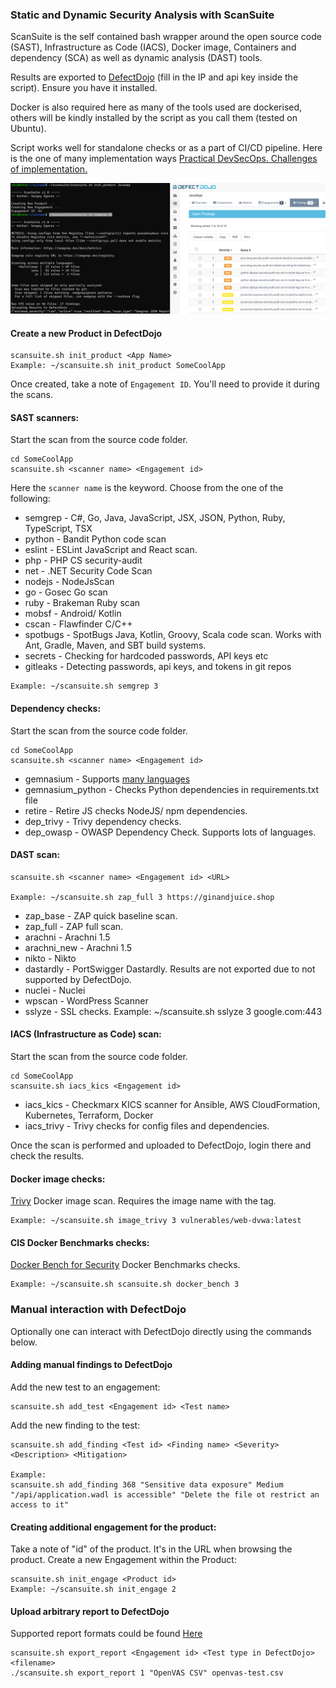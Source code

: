 
### Static and Dynamic Security Analysis with ScanSuite 

ScanSuite is the self contained bash wrapper around the open source code (SAST), Infrastructure as Code (IACS), Docker image, Containers and dependency (SCA) as well as dynamic analysis (DAST) tools.

Results are exported to [DefectDojo](https://github.com/DefectDojo/django-DefectDojo) (fill in the IP and api key inside the script). Ensure you have it installed. 

Docker is also required here as many of the tools used are dockerised, others will be kindly installed by the script as you call them (tested on Ubuntu).

Script works well for standalone checks or as a part of CI/CD pipeline. Here is the one of many implementation ways [Practical DevSecOps. Challenges of implementation.](https://github.com/cepxeo/presentations/blob/master/Practical_DevSecOps.pdf)

![](img/scansuite.png)

#### Create a new Product in DefectDojo

```
scansuite.sh init_product <App Name>
Example: ~/scansuite.sh init_product SomeCoolApp
```

Once created, take a note of `Engagement ID`. You'll need to provide it during the scans.

#### SAST scanners:

Start the scan from the source code folder.

```
cd SomeCoolApp
scansuite.sh <scanner name> <Engagement id> 
```
Here the `scanner name` is the keyword. Choose from the one of the following:

* semgrep     - C#, Go, Java, JavaScript, JSX, JSON, Python, Ruby, TypeScript, TSX
* python      - Bandit Python code scan
* eslint      - ESLint JavaScript and React scan.
* php         - PHP CS security-audit
* net         - .NET Security Code Scan
* nodejs      - NodeJsScan
* go          - Gosec Go scan
* ruby        - Brakeman Ruby scan
* mobsf       - Android/ Kotlin
* cscan       - Flawfinder C/C++
* spotbugs    - SpotBugs Java, Kotlin, Groovy, Scala code scan. Works with Ant, Gradle, Maven, and SBT build systems.
* secrets     - Checking for hardcoded passwords, API keys etc
* gitleaks    - Detecting passwords, api keys, and tokens in git repos

```
Example: ~/scansuite.sh semgrep 3
```

#### Dependency checks:

Start the scan from the source code folder.

```
cd SomeCoolApp
scansuite.sh <scanner name> <Engagement id> 
```

* gemnasium   - Supports [many languages](https://docs.gitlab.com/ee/user/application_security/dependency_scanning/)
* gemnasium_python - Checks Python dependencies in requirements.txt file
* retire      - Retire JS checks NodeJS/ npm dependencies.
* dep_trivy   - Trivy dependency checks.
* dep_owasp   - OWASP Dependency Check. Supports lots of languages.

#### DAST scan:

```
scansuite.sh <scanner name> <Engagement id> <URL>

Example: ~/scansuite.sh zap_full 3 https://ginandjuice.shop
```

* zap_base     - ZAP quick baseline scan.
* zap_full     - ZAP full scan.
* arachni      - Arachni 1.5
* arachni_new  - Arachni 1.5
* nikto        - Nikto
* dastardly    - PortSwigger Dastardly. Results are not exported due to not supported by DefectDojo.
* nuclei       - Nuclei
* wpscan       - WordPress Scanner
* sslyze       - SSL checks. Example: ~/scansuite.sh sslyze 3 google.com:443

#### IACS (Infrastructure as Code) scan:

Start the scan from the source code folder.

```
cd SomeCoolApp
scansuite.sh iacs_kics <Engagement id> 
```

* iacs_kics - Checkmarx KICS scanner for Ansible, AWS CloudFormation, Kubernetes, Terraform, Docker
* iacs_trivy - Trivy checks for config files and dependencies.

Once the scan is performed and uploaded to DefectDojo, login there and check the results.

#### Docker image checks:

[Trivy](https://github.com/aquasecurity/trivy) Docker image scan. Requires the image name with the tag.

```
Example: ~/scansuite.sh image_trivy 3 vulnerables/web-dvwa:latest                  
```

#### CIS Docker Benchmarks checks:

[Docker Bench for Security](https://github.com/docker/docker-bench-security) Docker Benchmarks checks.

```
Example: ~/scansuite.sh scansuite.sh docker_bench 3              
```

### Manual interaction with DefectDojo

Optionally one can interact with DefectDojo directly using the commands below.

#### Adding manual findings to DefectDojo

Add the new test to an engagement:

```
scansuite.sh add_test <Engagement id> <Test name>
```

Add the new finding to the test:

```
scansuite.sh add_finding <Test id> <Finding name> <Severity> <Description> <Mitigation>

Example:
scansuite.sh add_finding 368 "Sensitive data exposure" Medium "/api/application.wadl is accessible" "Delete the file ot restrict an access to it"
```

#### Creating additional engagement for the product:

Take a note of "id" of the product. It's in the URL when browsing the product. 
Create a new Engagement within the Product:

```
scansuite.sh init_engage <Product id>        
Example: ~/scansuite.sh init_engage 2
```

#### Upload arbitrary report to DefectDojo

Supported report formats could be found [Here](https://defectdojo.github.io/django-DefectDojo/integrations/parsers/)

```
scansuite.sh export_report <Engagement id> <Test type in DefectDojo> <filename>
./scansuite.sh export_report 1 "OpenVAS CSV" openvas-test.csv
```